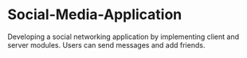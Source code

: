 # Social-Media-Application
Developing a social networking application by implementing client and server modules. Users can send messages and add friends.
